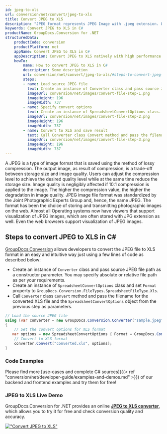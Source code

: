 ```yaml
---
id: jpeg-to-xls
url: conversion/net/convert/jpeg-to-xls
title: Convert JPEG to XLS
description: "JPEG format represents JPEG Image with .jpeg extension. Learn how to convert JPEG to XLS file programmatically in C# language using GroupDocs.Conversion for .NET library."
keywords: Convert JPEG to XLS in C#
productName: GroupDocs.Conversion for .NET
structuredData:
    productCode: conversion
    productPlatform: net
    appName: Convert JPEG to XLS in C#
    appDescription: Convert JPEG to XLS natively with high performance using C# language and server side GroupDocs.Conversion for .NET APIs, without the use of any software like Microsoft or Open Office.
    howTo:
        name: How to convert JPEG to XLS in C# 
        description: Some description
        url: conversion/net/convert/jpeg-to-xls/#steps-to-convert-jpeg-to-xls-in-c
        steps:
        - name: Load source JPEG file 
          text: Create an instance of Converter class and pass source JPEG file path as a constructor parameter. You may specify absolute or relative file path as per your requirements. 
          imageUrl: conversion/net/images/convert-file-step-1.png
          imageHeight: 196
          imageWidth: 737
        - name: Specify convert options 
          text: Create an instance of SpreadsheetConvertOptions class.
          imageUrl: conversion/net/images/convert-file-step-2.png
          imageHeight: 196
          imageWidth: 737
        - name: Convert to XLS and save result 
          text: Call Converter class Convert method and pass the filename for the converted HTML file and the SpreadsheetConvertOptions object from the previous step as parameters.
          imageUrl: conversion/net/images/convert-file-step-3.png
          imageHeight: 196
          imageWidth: 737
---
```


A JPEG is a type of image format that is saved using the method of lossy compression. The output image, as result of compression, is a trade-off between storage size and image quality. Users can adjust the compression level to achieve the desired quality level while at the same time reduce the storage size. Image quality is negligibly affected if 10:1 compression is applied to the image.  The higher the compression value, the higher the degradation in image quality. JPEG image file format was standardized by the Joint Photographic Experts Group and, hence, the name JPEG. The format has been the choice of storing and transmitting photographic images on the web. Almost all Operating systems now have viewers that support visualization of JPEG images, which are often stored with JPG extension as well. Even the web browsers support visualization of JPEG images.

## Steps to convert JPEG to XLS in C#

[GroupDocs.Conversion](https://products.groupdocs.com/conversion/net) allows developers to convert the JPEG file to XLS format in an easy and intuitive way just using a few lines of code as described below:

* Create an instance of `Converter` class and pass source JPEG file path as a constructor parameter. You may specify absolute or relative file path as per your requirements. 
* Create an instance of `SpreadsheetConvertOptions` class and set `Format` property to `GroupDocs.Conversion.FileTypes.SpreadsheetFileType.Xls`.
* Call `Converter` class `Convert` method and pass the filename for the converted XLS file and the `SpreadsheetConvertOptions` object from the previous step as parameters.

```csharp
// Load the source JPEG file
using (var converter = new GroupDocs.Conversion.Converter("sample.jpeg"))
{
    // Set the convert options for XLS format
   var options = new SpreadsheetConvertOptions { Format = GroupDocs.Conversion.FileTypes.SpreadsheetFileType.Xls };
    // Convert to XLS format
    converter.Convert("converted.xls", options);
}
```

### Code Examples

Please find more [use-cases and complete C# sources]({{< ref "conversion/net/developer-guide/examples-and-demos.md" >}}) of our backend and frontend examples and try them for free!

### JPEG to XLS Live Demo

GroupDocs.Conversion for .NET provides an online [**JPEG to XLS converter**](https://products.groupdocs.app/conversion/jpeg-to-xls), which allows you to try it for free and check conversion quality and accuracy.

[!["Convert JPEG to XLS"](conversion/net/images/convert-to-xls/convert-jpeg-to-xls.png)](https://products.groupdocs.app/conversion/jpeg-to-xls)